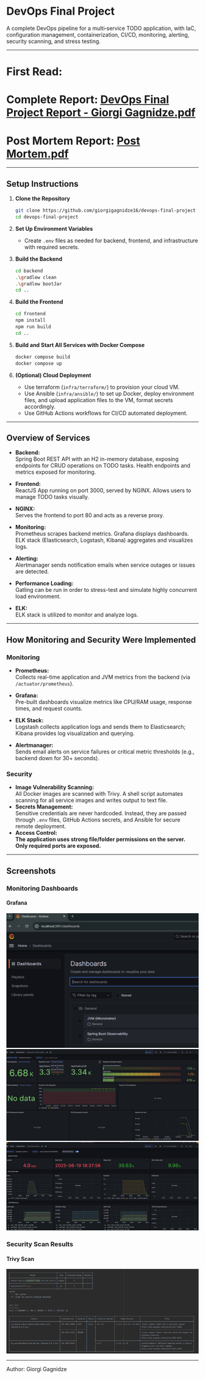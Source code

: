 # DevOps Final Project

A complete DevOps pipeline for a multi‐service TODO application, with IaC,
configuration management, containerization, CI/CD, monitoring, alerting,
security scanning, and stress testing.

---

# First Read:

# Complete Report: [DevOps Final Project Report - Giorgi Gagnidze.pdf](DevOps%20Final%20Project%20Report%20-%20Giorgi%20Gagnidze.pdf)

# Post Mortem Report: [Post Mortem.pdf](Post%20Mortem.pdf)

---

## Setup Instructions

1. **Clone the Repository**
    ```bash
    git clone https://github.com/giorgigagnidze16/devops-final-project
    cd devops-final-project
    ```

2. **Set Up Environment Variables**
    - Create `.env` files as needed for backend, frontend, and infrastructure with required secrets.

3. **Build the Backend**
    ```bash
    cd backend
    .\gradlew clean
    .\gradlew bootJar
    cd ..
    ```

4. **Build the Frontend**
    ```bash
    cd frontend
    npm install
    npm run build
    cd ..
    ```

5. **Build and Start All Services with Docker Compose**
    ```bash
    docker compose build
    docker compose up
    ```

6. **(Optional) Cloud Deployment**
    - Use terraform (`infra/terraform/`) to provision your cloud VM.
    - Use Ansible (`infra/ansible/`) to set up Docker, deploy environment files, and upload application files to the VM,
      format secrets accordingly.
    - Use GitHub Actions workflows for CI/CD automated deployment.

---

## Overview of Services

- **Backend:**  
  Spring Boot REST API with an H2 in-memory database, exposing endpoints for CRUD operations on TODO tasks. Health
  endpoints and metrics exposed for monitoring.

- **Frontend:**  
  ReactJS App running on port 3000, served by NGINX. Allows users to manage TODO tasks visually.

- **NGINX:**  
  Serves the frontend to port 80 and acts as a reverse proxy.

- **Monitoring:**  
  Prometheus scrapes backend metrics. Grafana displays dashboards. ELK stack (Elasticsearch, Logstash, Kibana)
  aggregates and visualizes logs.

- **Alerting:**  
  Alertmanager sends notification emails when service outages or issues are detected.

- **Performance Loading:**  
  Gatling can be run in order to stress-test and simulate highly concurrent load environment.

- **ELK:**  
  ELK stack is utilized to monitor and analyze logs.

---

## How Monitoring and Security Were Implemented

### Monitoring

- **Prometheus:**  
  Collects real-time application and JVM metrics from the backend (via `/actuator/prometheus`).
- **Grafana:**  
  Pre-built dashboards visualize metrics like CPU/RAM usage, response times, and request counts.
- **ELK Stack:**  
  Logstash collects application logs and sends them to Elasticsearch; Kibana provides log visualization and querying.

- **Alertmanager:**  
  Sends email alerts on service failures or critical metric thresholds (e.g., backend down for 30+ seconds).

### Security

- **Image Vulnerability Scanning:**  
  All Docker images are scanned with Trivy. A shell script automates scanning for all service images and writes output
  to text file.
- **Secrets Management:**  
  Sensitive credentials are never hardcoded. Instead, they are passed through `.env` files, GitHub Actions secrets, and
  Ansible for secure remote deployment.
- ****Access Control:**  
  The application uses strong file/folder permissions on the server. Only required ports are exposed.**

---

## Screenshots

### Monitoring Dashboards

#### Grafana

![Grafana Dashboard](screenshots/grafana_dashboard-1.png)
![Grafana Dashboard](screenshots/grafana_dashboard-2.png)
![Grafana Dashboard](screenshots/grafana_dashboard-3.png)


### Security Scan Results

#### Trivy Scan

![Trivy Scan Results](screenshots/trivy_scan.png)

---

Author: Giorgi Gagnidze

